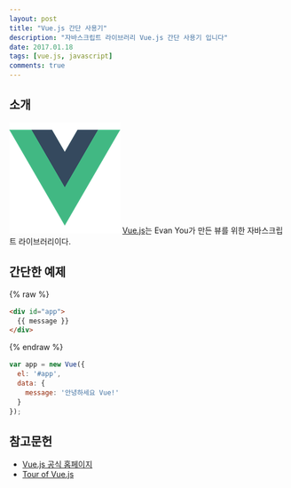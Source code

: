 ```yaml
---
layout: post
title: "Vue.js 간단 사용기"
description: "자바스크립트 라이브러리 Vue.js 간단 사용기 입니다"
date: 2017.01.18
tags: [vue.js, javascript]
comments: true
---
```


## 소개
![](/images/vuejs-logo.png)
[Vue.js](https://kr.vuejs.org/)는 Evan You가 만든 뷰를 위한 자바스크립트 라이브러리이다.

## 간단한 예제
{% raw %}
```html
<div id="app">
  {{ message }}
</div>
```
{% endraw %}
```javascript
var app = new Vue({
  el: '#app',
  data: {
    message: '안녕하세요 Vue!'
  }
});
```


## 참고문헌
- [Vue.js 공식 홈페이지](https://kr.vuejs.org/)
- [Tour of Vue.js](http://www.slideshare.net/sunhyouplee/tour-of-vuejs-70654520)